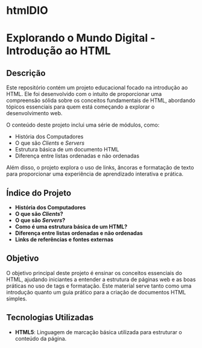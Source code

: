 # htmlDIO
# Explorando o Mundo Digital - Introdução ao HTML

## Descrição
Este repositório contém um projeto educacional focado na introdução ao HTML. Ele foi desenvolvido com o intuito de proporcionar uma compreensão sólida sobre os conceitos fundamentais de HTML, abordando tópicos essenciais para quem está começando a explorar o desenvolvimento web.

O conteúdo deste projeto inclui uma série de módulos, como:
- História dos Computadores
- O que são *Clients* e *Servers*
- Estrutura básica de um documento HTML
- Diferença entre listas ordenadas e não ordenadas

Além disso, o projeto explora o uso de links, âncoras e formatação de texto para proporcionar uma experiência de aprendizado interativa e prática.

## Índice do Projeto

- **História dos Computadores**
- **O que são *Clients*?**
- **O que são *Servers*?**
- **Como é uma estrutura básica de um HTML?**
- **Diferença entre listas ordenadas e não ordenadas**
- **Links de referências e fontes externas**

## Objetivo
O objetivo principal deste projeto é ensinar os conceitos essenciais do HTML, ajudando iniciantes a entender a estrutura de páginas web e as boas práticas no uso de tags e formatação. Este material serve tanto como uma introdução quanto um guia prático para a criação de documentos HTML simples.

## Tecnologias Utilizadas
- **HTML5**: Linguagem de marcação básica utilizada para estruturar o conteúdo da página.
